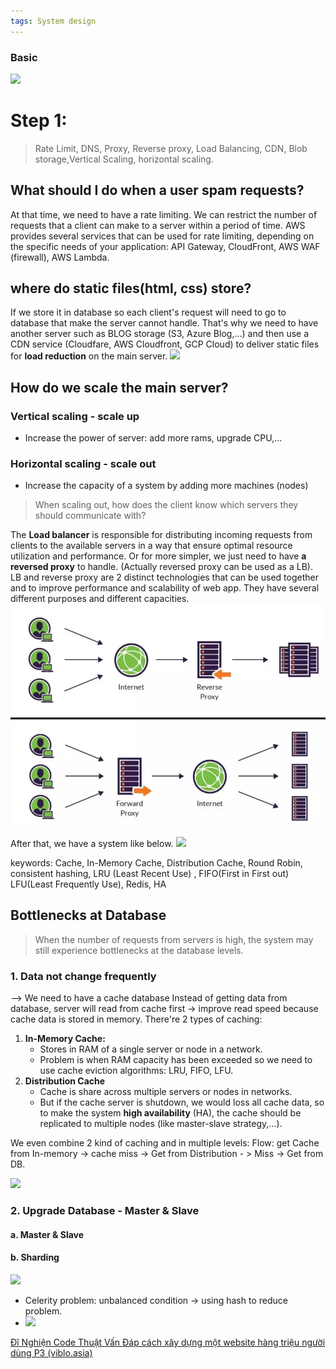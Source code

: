 ```yaml
---
tags: System design
---
```


### Basic
![](../assets/Basic-system.png)


# Step 1:
> Rate Limit, DNS, Proxy, Reverse proxy, Load Balancing, CDN, Blob storage,Vertical Scaling, horizontal scaling.

## What should I do when a user spam requests?
At that time, we need to have a rate limiting. We can restrict the number of requests that a client can make to a server within a period of time.
AWS provides several services that can be used for rate limiting, depending on the specific needs of your application: API Gateway, CloudFront, AWS WAF (firewall), AWS Lambda.


## where do static files(html, css) store?
If we store it in database so each client's request will need to go to database that make the server cannot handle.
That's why we need to have another server such as BLOG storage (S3, Azure Blog,...) and then use a CDN service (Cloudfare, AWS Cloudfront, GCP Cloud) to deliver static files for **load reduction** on the main server.
![](../assets/system-cdn.png)


## How do we scale the main server?
### Vertical scaling - scale up
- Increase the power of server: add more rams, upgrade CPU,...

### Horizontal scaling - scale out
- Increase the capacity of a system by adding more machines (nodes)

> When scaling out, how does the client know which servers they should communicate with?

The **Load balancer** is responsible for distributing incoming requests from clients to the available servers in a way that ensure optimal resource utilization and performance.
Or for more simpler, we just need to have **a reversed proxy** to handle.
(Actually reversed proxy can be used as a LB).
LB and reverse proxy are 2 distinct technologies that can be used together and to improve performance and scalability of web app. They have several different purposes and different capacities.
![](../assets/reversed-proxy.webp)

After that, we have a system like below.
![](../assets/system-lb-cdn.png)


keywords: Cache, In-Memory Cache, Distribution Cache, Round Robin, consistent hashing, LRU (Least Recent Use) , FIFO(First in First out) LFU(Least Frequently Use), Redis, HA

## Bottlenecks at Database
> When the number of requests from servers is high, the system may still experience bottlenecks at the database levels.

### 1. Data not change frequently
--> We need to have a cache database
Instead of getting data from database, server will read from cache first
-> improve read speed because cache data is stored in memory.
There're 2 types of caching:
1. **In-Memory Cache:** 
	- Stores in RAM of a single server or node in a network.
	- Problem is when RAM capacity has been exceeded so we need to use cache eviction algorithms: LRU, FIFO, LFU.
2. **Distribution Cache** 
	- Cache is share across multiple servers or nodes in networks.
	- But if the cache server is shutdown, we would loss all cache data, so to make the system **high availability** (HA), the cache should be replicated to multiple nodes (like master-slave strategy,...).

We even combine 2 kind of caching and in multiple levels: 
Flow: get Cache from In-memory -> cache miss -> Get from Distribution - > Miss -> Get from DB.

![](../assets/System-cache.png)
### 2. Upgrade Database - Master & Slave
#### a. Master & Slave
#### b. Sharding
![](../assets/Sharding-example.png)
- Celerity problem: unbalanced condition -> using hash to reduce problem.
- ![](Pasted%20image%2020230715132321.png)



[Đĩ Nghiện Code Thuật Vấn Đáp cách xây dựng một website hàng triệu người dùng P3 (viblo.asia)](https://viblo.asia/p/di-nghien-code-thuat-van-dap-cach-xay-dung-mot-website-hang-trieu-nguoi-dung-p3-bJzKmArBK9N)